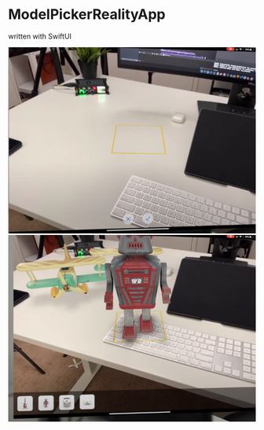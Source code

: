 # ModelPickerRealityApp
written with SwiftUI

![ImageOne](https://github.com/alexroemerdeveloper/ModelPickerRealityApp/blob/master/AppImageOne.png)
![ImageTwo](https://github.com/alexroemerdeveloper/ModelPickerRealityApp/blob/master/AppImageTwo.png)
